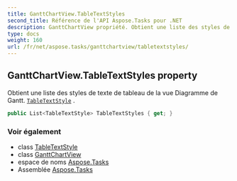 ```yaml
---
title: GanttChartView.TableTextStyles
second_title: Référence de l'API Aspose.Tasks pour .NET
description: GanttChartView propriété. Obtient une liste des styles de texte de tableau de la vue Diagramme de Gantt. TableTextStyle .
type: docs
weight: 160
url: /fr/net/aspose.tasks/ganttchartview/tabletextstyles/
---
```

## GanttChartView.TableTextStyles property

Obtient une liste des styles de texte de tableau de la vue Diagramme de Gantt. [`TableTextStyle`](../../../aspose.tasks.visualization/tabletextstyle/) .

```csharp
public List<TableTextStyle> TableTextStyles { get; }
```

### Voir également

* class [TableTextStyle](../../../aspose.tasks.visualization/tabletextstyle/)
* class [GanttChartView](../)
* espace de noms [Aspose.Tasks](../../ganttchartview/)
* Assemblée [Aspose.Tasks](../../../)


